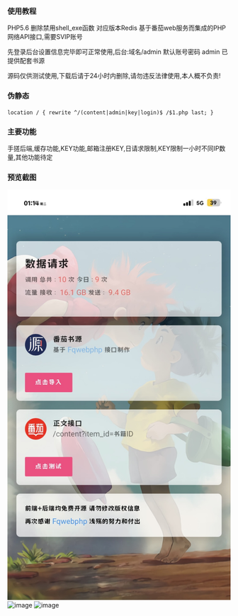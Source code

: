 ### 使用教程
PHP5.6 删除禁用shell_exe函数 对应版本Redis 基于番茄web服务而集成的PHP网络API接口,需要SVIP账号

先登录后台设置信息完毕即可正常使用,后台:域名/admin  默认账号密码 admin 已提供配套书源

源码仅供测试使用,下载后请于24小时内删除,请勿违反法律使用,本人概不负责!

###  伪静态
`location / {
    rewrite ^/(content|admin|key|login)$ /$1.php last;
}`

### 主要功能
手搓后端,缓存功能,KEY功能,邮箱注册KEY,日请求限制,KEY限制一小时不同IP数量,其他功能待定

### 预览截图
![image](AA470480-A671-4F13-8A9F-C49375E5F777.jpeg)
![image](h.png)
![image](.png)
